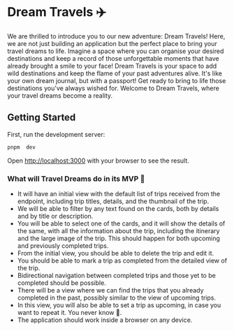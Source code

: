 # Dream Travels ✈️

We are thrilled to introduce you to our new adventure: Dream Travels! Here, we are not
just building an application but the perfect place to bring your travel dreams to life.
Imagine a space where you can organise your desired destinations and keep a record
of those unforgettable moments that have already brought a smile to your face!
Dream Travels is your space to add wild destinations and keep the flame of your past
adventures alive. It's like your own dream journal, but with a passport!
Get ready to bring to life those destinations you've always wished for. Welcome to
Dream Travels, where your travel dreams become a reality.

## Getting Started

First, run the development server:

```bash
pnpm  dev
```

Open [http://localhost:3000](http://localhost:3000) with your browser to see the result.

### What will Travel Dreams do in its MVP 🚀

- It will have an initial view with the default list of trips received from the endpoint,
  including trip titles, details, and the thumbnail of the trip.
- We will be able to filter by any text found on the cards, both by details and by title
  or description.
- You will be able to select one of the cards, and it will show the details of the
  same, with all the information about the trip, including the itinerary and the large
  image of the trip. This should happen for both upcoming and previously
  completed trips.
- From the initial view, you should be able to delete the trip and edit it.
- You should be able to mark a trip as completed from the detailed view of the trip.
- Bidirectional navigation between completed trips and those yet to be completed
  should be possible.
- There will be a view where we can find the trips that you already completed in the
  past, possibly similar to the view of upcoming trips.
- In this view, you will also be able to set a trip as upcoming, in case you want to
  repeat it. You never know 🙂.
- The application should work inside a browser on any device.
